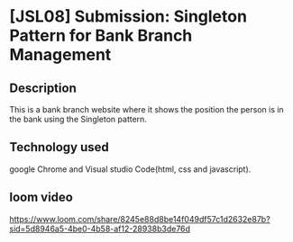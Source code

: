 # [JSL08] Submission: Singleton Pattern for Bank Branch Management

## Description
This is a bank branch website where it shows the position the person is in the bank using the Singleton pattern.
## Technology used
google Chrome and Visual studio Code(html, css and javascript).

## loom video
https://www.loom.com/share/8245e88d8be14f049df57c1d2632e87b?sid=5d8946a5-4be0-4b58-af12-28938b3de76d
